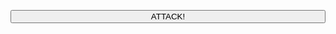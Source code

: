 <button onclick="Execute();console();clickchange();" class="waves-effect waves-light btn" style="width:100%;">ATTACK!</button>

